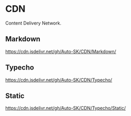 # CDN

Content Delivery Network.

## Markdown

https://cdn.jsdelivr.net/gh/Auto-SK/CDN/Markdown/

## Typecho

https://cdn.jsdelivr.net/gh/Auto-SK/CDN/Typecho/

## Static

https://cdn.jsdelivr.net/gh/Auto-SK/CDN/Typecho/Static/

